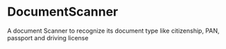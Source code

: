 # DocumentScanner
A document Scanner to recognize its document type like citizenship, PAN, passport and driving license
